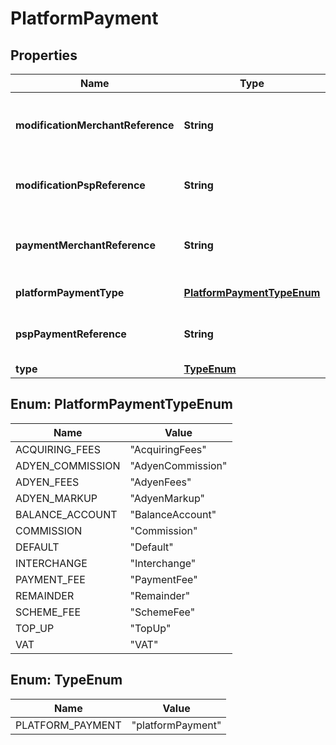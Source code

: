 

# PlatformPayment


## Properties

| Name | Type | Description | Notes |
|------------ | ------------- | ------------- | -------------|
|**modificationMerchantReference** | **String** | The capture&#39;s merchant reference included in the transfer. |  [optional] |
|**modificationPspReference** | **String** | The capture reference included in the transfer. |  [optional] |
|**paymentMerchantReference** | **String** | The payment&#39;s merchant reference included in the transfer. |  [optional] |
|**platformPaymentType** | [**PlatformPaymentTypeEnum**](#PlatformPaymentTypeEnum) | The type of the related split. |  [optional] |
|**pspPaymentReference** | **String** | The payment reference included in the transfer. |  [optional] |
|**type** | [**TypeEnum**](#TypeEnum) | **platformPayment** |  [optional] |



## Enum: PlatformPaymentTypeEnum

| Name | Value |
|---- | -----|
| ACQUIRING_FEES | &quot;AcquiringFees&quot; |
| ADYEN_COMMISSION | &quot;AdyenCommission&quot; |
| ADYEN_FEES | &quot;AdyenFees&quot; |
| ADYEN_MARKUP | &quot;AdyenMarkup&quot; |
| BALANCE_ACCOUNT | &quot;BalanceAccount&quot; |
| COMMISSION | &quot;Commission&quot; |
| DEFAULT | &quot;Default&quot; |
| INTERCHANGE | &quot;Interchange&quot; |
| PAYMENT_FEE | &quot;PaymentFee&quot; |
| REMAINDER | &quot;Remainder&quot; |
| SCHEME_FEE | &quot;SchemeFee&quot; |
| TOP_UP | &quot;TopUp&quot; |
| VAT | &quot;VAT&quot; |



## Enum: TypeEnum

| Name | Value |
|---- | -----|
| PLATFORM_PAYMENT | &quot;platformPayment&quot; |



